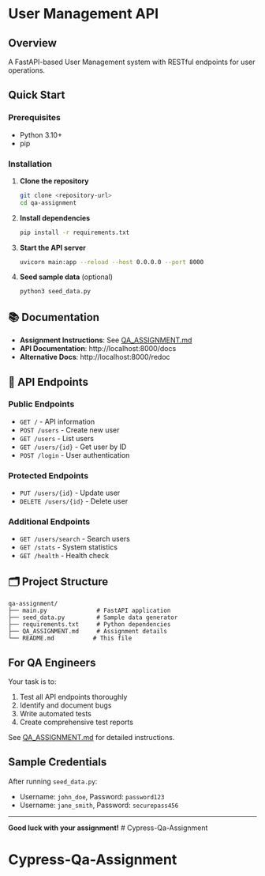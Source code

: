 # User Management API

##  Overview

A FastAPI-based User Management system with RESTful endpoints for user operations.

##  Quick Start

### Prerequisites
- Python 3.10+
- pip

### Installation

1. **Clone the repository**
   ```bash
   git clone <repository-url>
   cd qa-assignment
   ```

2. **Install dependencies**
   ```bash
   pip install -r requirements.txt
   ```

3. **Start the API server**
   ```bash
   uvicorn main:app --reload --host 0.0.0.0 --port 8000
   ```

4. **Seed sample data** (optional)
   ```bash
   python3 seed_data.py
   ```

## 📚 Documentation

- **Assignment Instructions**: See [QA_ASSIGNMENT.md](QA_ASSIGNMENT.md)
- **API Documentation**: http://localhost:8000/docs
- **Alternative Docs**: http://localhost:8000/redoc

## 🔗 API Endpoints

### Public Endpoints
- `GET /` - API information
- `POST /users` - Create new user
- `GET /users` - List users
- `GET /users/{id}` - Get user by ID
- `POST /login` - User authentication

### Protected Endpoints
- `PUT /users/{id}` - Update user
- `DELETE /users/{id}` - Delete user

### Additional Endpoints
- `GET /users/search` - Search users
- `GET /stats` - System statistics
- `GET /health` - Health check

## 🗂 Project Structure

```
qa-assignment/
├── main.py              # FastAPI application
├── seed_data.py         # Sample data generator
├── requirements.txt     # Python dependencies
├── QA_ASSIGNMENT.md     # Assignment details
└── README.md           # This file
```

##  For QA Engineers

Your task is to:
1. Test all API endpoints thoroughly
2. Identify and document bugs
3. Write automated tests
4. Create comprehensive test reports

See [QA_ASSIGNMENT.md](QA_ASSIGNMENT.md) for detailed instructions.

##  Sample Credentials

After running `seed_data.py`:
- Username: `john_doe`, Password: `password123`
- Username: `jane_smith`, Password: `securepass456`

---

**Good luck with your assignment!** # Cypress-Qa-Assignment
# Cypress-Qa-Assignment
